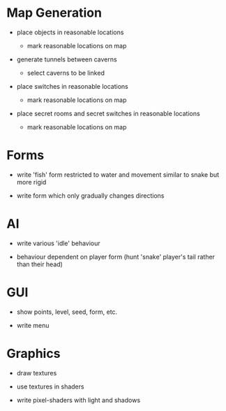 # Map Generation

* place objects in reasonable locations
    * mark reasonable locations on map

* generate tunnels between caverns
    * select caverns to be linked

* place switches in reasonable locations
    * mark reasonable locations on map

* place secret rooms and secret switches in reasonable locations
    * mark reasonable locations on map

# Forms

* write 'fish' form restricted to water and movement similar to snake but more rigid

* write form which only gradually changes directions

# AI

* write various 'idle' behaviour

* behaviour dependent on player form (hunt 'snake' player's tail rather than their head)

# GUI

* show points, level, seed, form, etc.

* write menu

# Graphics

* draw textures

* use textures in shaders

* write pixel-shaders with light and shadows
